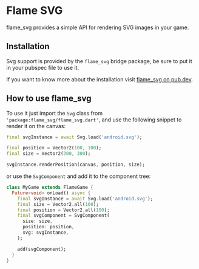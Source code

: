 # Flame SVG

flame_svg provides a simple API for rendering SVG images in your game.


## Installation

Svg support is provided by the `flame_svg` bridge package, be sure to put it in your pubspec file
to use it.

If you want to know more about the installation visit
[flame_svg on pub.dev](https://pub.dev/packages/flame_svg/install).


## How to use flame_svg

To use it just import the `Svg` class from `'package:flame_svg/flame_svg.dart'`, and use the
following snippet to render it on the canvas:

```dart
final svgInstance = await Svg.load('android.svg');

final position = Vector2(100, 100);
final size = Vector2(300, 300);

svgInstance.renderPosition(canvas, position, size);
```

or use the `SvgComponent` and add it to the component tree:

```dart
class MyGame extends FlameGame {
  Future<void> onLoad() async {
    final svgInstance = await Svg.load('android.svg');
    final size = Vector2.all(100);
    final position = Vector2.all(100);
    final svgComponent = SvgComponent(
      size: size,
      position: position,
      svg: svgInstance,
    );

    add(svgComponent);
  }
}
```
